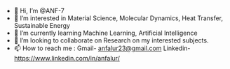 - 👋 Hi, I’m @ANF-7
- 👀 I’m interested in Material Science, Molecular Dynamics, Heat Transfer, Sustainable Energy 
- 🌱 I’m currently learning Machine Learning, Artificial Intelligence
- 💞️ I’m looking to collaborate on Research on my interested subjects.
- 📫 How to reach me : Gmail- anfalur23@gmail.com
                        Linkedin- https://www.linkedin.com/in/anfalur/

<!---
ANF-7/ANF-7 is a ✨ special ✨ repository because its `README.md` (this file) appears on your GitHub profile.
You can click the Preview link to take a look at your changes.
--->
